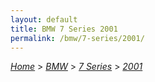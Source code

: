 ```yaml
---
layout: default
title: BMW 7 Series 2001
permalink: /bmw/7-series/2001/
---
```

[*Home*](/) > [*BMW*](/bmw/) > [*7 Series*](/bmw/7-series/) > [*2001*](/bmw/7-series/2001/)
